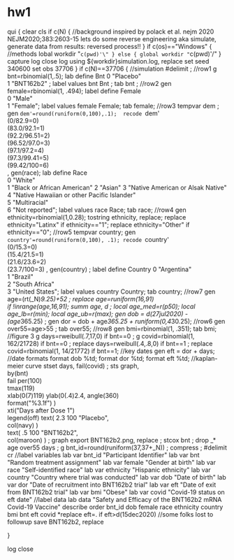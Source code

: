 # hw1
qui {
	clear 
	cls
	if c(N) { //background
		inspired by polack et al. nejm 2020
		NEJM2020;383:2603-15
		lets do some reverse engineering
		aka simulate, generate data 
		from results: reversed process!!
	}
	if c(os)=="Windows" { //methods
	    lobal workdir "`c(pwd)'\"
	}
	else {
	    global workdir "`c(pwd)'/"
	}
	capture log close
	log using ${workdir}simulation.log, replace 
	set seed 340600
	set obs 37706
	}
	if c(N)==37706 { //simulation 
	    #delimit ; 
		//row1
		g bnt=rbinomial(1,.5);
		lab define Bnt 
		    0 "Placebo"  
	        1 "BNT162b2" ;
		label values bnt Bnt ;
		tab bnt ; 
		//row2
		gen female=rbinomial(1, .494); 
		label define Female  
		    0 "Male"  
			1 "Female"; 
		label values female Female; 
		tab female;
		//row3 
		tempvar dem ;
		gen `dem'=round(runiform(0,100),.1); 
		recode `dem'  
		    (0/82.9=0)  
		    (83.0/92.1=1)  
		    (92.2/96.51=2)   
		    (96.52/97.0=3)  
		    (97.1/97.2=4)  
		    (97.3/99.41=5)  
		    (99.42/100=6)  
		         , gen(race);
		lab define Race  
			0 "White"    
		    1 "Black or African American" 
			2 "Asian" 
			3 "Native American or Alsak Native"  
			4 "Native Hawaiian or other Pacific Islander"  
			5 "Multiracial"  
			6 "Not reported"; 
		label values race Race; 
		tab race;
		//row4 
		gen ethnicity=rbinomial(1,0.28);
		tostring ethnicity, replace;
		replace ethnicity="Latinx" if ethnicity=="1";
		replace ethnicity="Other" if ethnicity=="0";
		//row5 
		tempvar country;
		gen `country'=round(runiform(0,100), .1);
		recode `country'   
		    (0/15.3=0)  
			(15.4/21.5=1)  
			(21.6/23.6=2)  
			(23.7/100=3) 
			    , gen(country) ;
		label define Country 
			0 "Argentina"  
		    1 "Brazil"  
			2 "South Africa"  
			3 "United States"; 
		label values country Country; 
		tab country;
		//row7 
		gen age=(rt(_N)*9.25)+52 ; 
		replace age=runiform(16,91)  
		    if !inrange(age,16,91); 
		summ age, d ;
		local age_med=r(p50); local age_lb=r(min); local age_ub=r(max);
		gen dob = d(27jul2020) -  
		          (age*365.25) ; 
		gen dor = dob + age*365.25 + runiform(0,4*30.25); 
		//row6 
		gen over55=age>55 ; tab over55;
		//row8 
		gen bmi=rbinomial(1, .351); tab bmi; 
		//figure 3 
		g days=rweibull(.7,17,0) if bnt==0 ;
		g covid=rbinomial(1, 162/21728) if bnt==0 ; 
		replace days=rweibull(.4,.8,0) if bnt==1 ;
		replace covid=rbinomial(1, 14/21772) if bnt==1; 
		//key dates 
		gen eft = dor + days;
		//date formats
		format dob %td; format dor %td; format eft %td;
		 //kaplan-meier curve
		 stset days, fail(covid) ;
		 sts graph,  
		    by(bnt)  
		    fail per(100)  
		    tmax(119)  
		    xlab(0(7)119) 
		    ylab(0(.4)2.4, 
		        angle(360)    
			    format("%3.1f")
				)  
		    xti("Days after Dose 1")  
		    legend(off) 
		    text(
			    2.3 100 
			    "Placebo",  
			     col(navy)
				 )  
		    text(
			    .5 100 
				"BNT162b2",  
			    col(maroon)
				) ;
		graph export BNT162b2.png, replace ;
		stcox bnt ;
		drop _* age over55 days ;
		g bnt_id=round(runiform(37,37+_N)) ;
		compress  ;
		#delimit cr
		//label variables
		lab var bnt_id "Participant Identifier"
		lab var bnt "Random treatment assignment"
		lab var female "Gender at birth"
		lab var race "Self-identified race"
		lab var ethnicity "Hispanic ethnicity"
		lab var country "Country where trial was conducted"
		lab var dob "Date of birth"
		lab var dor "Date of recruitment into BNT162b2 trial"
		lab var eft "Date of exit from BNT162b2 trial"
		lab var bmi "Obese"
		lab var covid  "Covid-19 status on eft date"
		//label data
		lab data "Safety and Efficacy of the BNT162b2 mRNA Covid-19 Vaccine"
		describe
		order bnt_id dob female race ethnicity country bmi bnt eft covid 
		*replace eft=. if eft>d(15dec2020) //some folks lost to followup
		save BNT162b2, replace 

}
  
log close 

	
